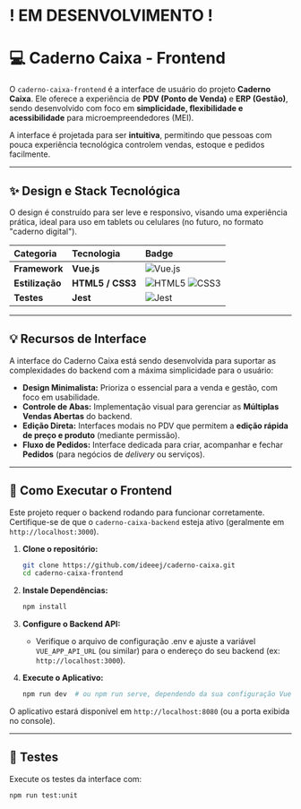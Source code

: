 # ! EM DESENVOLVIMENTO !  

# 💻 Caderno Caixa - Frontend

O `caderno-caixa-frontend` é a interface de usuário do projeto **Caderno Caixa**. Ele oferece a experiência de **PDV (Ponto de Venda)** e **ERP (Gestão)**, sendo desenvolvido com foco em **simplicidade, flexibilidade e acessibilidade** para microempreendedores (MEI).

A interface é projetada para ser **intuitiva**, permitindo que pessoas com pouca experiência tecnológica controlem vendas, estoque e pedidos facilmente.

---

## ✨ Design e Stack Tecnológica

O design é construído para ser leve e responsivo, visando uma experiência prática, ideal para uso em tablets ou celulares (no futuro, no formato "caderno digital").

| Categoria       | Tecnologia       | Badge                                                                                                                                                                                            |
| :-------------- | :--------------- | :----------------------------------------------------------------------------------------------------------------------------------------------------------------------------------------------- |
| **Framework**   | **Vue.js**       | ![Vue.js](https://img.shields.io/badge/-Vue.js-4FC08D?style=flat-square&logo=vue.js&logoColor=white)                                                                                             |
| **Estilização** | **HTML5 / CSS3** | ![HTML5](https://img.shields.io/badge/-HTML5-E34F26?style=flat-square&logo=html5&logoColor=white) ![CSS3](https://img.shields.io/badge/-CSS3-1572B6?style=flat-square&logo=css3&logoColor=white) |
| **Testes**      | **Jest**         | ![Jest](https://img.shields.io/badge/-Jest-C21325?style=flat-square&logo=jest&logoColor=white)                                                                                                   |

---

## 💡 Recursos de Interface

A interface do Caderno Caixa está sendo desenvolvida para suportar as complexidades do backend com a máxima simplicidade para o usuário:

- **Design Minimalista:** Prioriza o essencial para a venda e gestão, com foco em usabilidade.
- **Controle de Abas:** Implementação visual para gerenciar as **Múltiplas Vendas Abertas** do backend.
- **Edição Direta:** Interfaces modais no PDV que permitem a **edição rápida de preço e produto** (mediante permissão).
- **Fluxo de Pedidos:** Interface dedicada para criar, acompanhar e fechar **Pedidos** (para negócios de _delivery_ ou serviços).

---

## 🚀 Como Executar o Frontend

Este projeto requer o backend rodando para funcionar corretamente. Certifique-se de que o `caderno-caixa-backend` esteja ativo (geralmente em `http://localhost:3000`).

1.  **Clone o repositório:**

    ```bash
    git clone https://github.com/ideeej/caderno-caixa.git
    cd caderno-caixa-frontend
    ```

2.  **Instale Dependências:**

    ```bash
    npm install
    ```

3.  **Configure o Backend API:**

    - Verifique o arquivo de configuração .env e ajuste a variável `VUE_APP_API_URL` (ou similar) para o endereço do seu backend (ex: `http://localhost:3000`).

4.  **Execute o Aplicativo:**
    ```bash
    npm run dev  # ou npm run serve, dependendo da sua configuração Vue
    ```

O aplicativo estará disponível em `http://localhost:8080` (ou a porta exibida no console).

---

## 🧪 Testes

Execute os testes da interface com:

```bash
npm run test:unit
```

